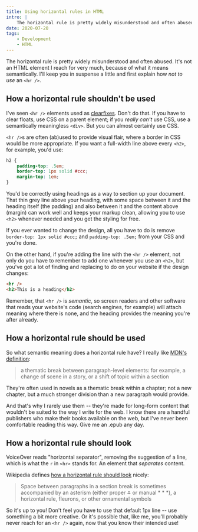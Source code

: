 ```yaml
---
title: Using horizontal rules in HTML
intro: |
    The horizontal rule is pretty widely misunderstood and often abused. It's not an HTML element I reach for very much, but it's worth writing about.
date: 2020-07-20
tags:
    - Development
    - HTML
---
```



The horizontal rule is pretty widely misunderstood and often abused. It's not an HTML element I reach for very much, because of what it means semantically. I'll keep you in suspense a little and first explain how *not to use* an `<hr />`.


## How a horizontal rule shouldn't be used

I've seen `<hr />` elements used as [clearfixes](https://css-tricks.com/all-about-floats/#techniques-for-clearing-floats). Don't do that. If you have to clear floats, use CSS on a parent element; if you *really can't* use CSS, use a semantically meaningless `<div>`. But you can almost certainly use CSS.

`<hr />`s are often (ab)used to provide visual flair, where a border in CSS would be more appropriate. If you want a full-width line above every `<h2>`, for example, you'd use:

```css
h2 {
    padding-top: .5em;
    border-top: 1px solid #ccc;
    margin-top: 1em;
}
```

You'd be correctly using headings as a way to section up your document. That thin grey line above your heading, with some space between it and the heading itself (the padding) and also between it and the content above (margin) can work well and keeps your markup clean, allowing you to use `<h2>` whenever needed and you get the styling for free.

If you ever wanted to change the design, all you have to do is remove `border-top: 1px solid #ccc;` and `padding-top: .5em;` from your CSS and you're done.

On the other hand, if you're adding the line with the `<hr />` element, not only do you have to remember to add one whenever you use an `<h2>`, but you've got a lot of finding and replacing to do on your website if the design changes:

```html
<hr />
<h2>This is a heading</h2>
```

Remember, that `<hr />` is *semantic*, so screen readers and other software that reads your website's code (search engines, for example) will attach meaning where there is none, and the heading provides the meaning you're after already.


## How a horizontal rule should be used

So what semantic meaning does a horizontal rule have? I really like [MDN's definition](https://developer.mozilla.org/en-US/docs/Web/HTML/Element/hr):

> a thematic break between paragraph-level elements: for example, a change of scene in a story, or a shift of topic within a section

They're often used in novels as a thematic break within a chapter; not a new chapter, but a much stronger division than a new paragraph would provide.

And that's why I rarely use them -- they're made for long-form content that wouldn't be suited to the way I write for the web. I know there are a handful publishers who make their books available on the web, but I've never been comfortable reading this way. Give me an .epub any day.


## How a horizontal rule should look

VoiceOver reads "horizontal separator", removing the suggestion of a line, which is what the `r` in `<hr>` stands for. An element that *separates* content.

Wikipedia defines [how a horizontal rule should look](https://en.wikipedia.org/wiki/Section_(typography)#Flourished_section_breaks) nicely:

> Space between paragraphs in a section break is sometimes accompanied by an asterism (either proper ⁂ or manual * * *), a horizontal rule, fleurons, or other ornamental symbols

So it's up to you! Don't feel you have to use that default 1px line -- use something a bit more creative. Or it's possible that, like me, you'll probably never reach for an `<hr />` again, now that you know their intended use!
